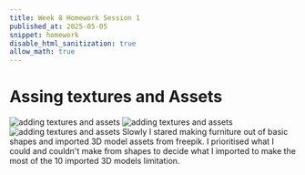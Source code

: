 ```yaml
---
title: Week 8 Homework Session 1
published_at: 2025-05-05
snippet: homework
disable_html_sanitization: true
allow_math: true
---
```


# Assing textures and Assets
![adding textures and assets](Adding_Assets.png)
![adding textures and assets](Adding_Assets_2.png)
![adding textures and assets](Adding_Assets_3.png)
Slowly I stared making furniture out of basic shapes and imported 3D model assets from freepik. I prioritised what I could and couldn't make from shapes to decide what I imported to make the most of the 10 imported 3D models limitation.
